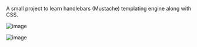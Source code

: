 A small project to learn handlebars (Mustache) templating engine along with CSS.


![image](https://user-images.githubusercontent.com/33172323/141679305-93fcf44c-c592-4637-b4d4-26761ee24c91.png)

![image](https://user-images.githubusercontent.com/33172323/141679271-e7c5faf4-68f3-4dfb-8044-06448d93f01e.png)
